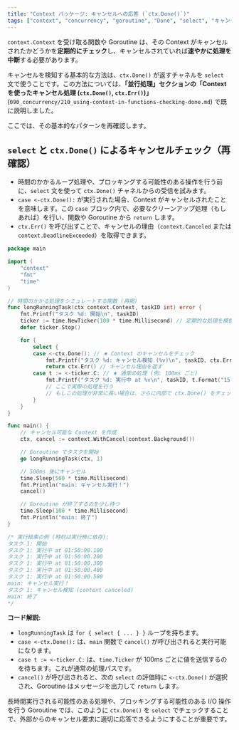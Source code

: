 ```yaml
---
title: "Context パッケージ: キャンセルへの応答 (`ctx.Done()`)"
tags: ["context", "concurrency", "goroutine", "Done", "select", "キャンセル"]
---
```


`context.Context` を受け取る関数や Goroutine は、その Context がキャンセルされたかどうかを**定期的にチェック**し、キャンセルされていれば**速やかに処理を中断**する必要があります。

キャンセルを検知する基本的な方法は、`ctx.Done()` が返すチャネルを `select` 文で使うことです。この方法については、**「並行処理」**セクションの**「Context を使ったキャンセル処理 (`ctx.Done()`, `ctx.Err()`)」** (`090_concurrency/210_using-context-in-functions-checking-done.md`) で既に説明しました。

ここでは、その基本的なパターンを再確認します。

## `select` と `ctx.Done()` によるキャンセルチェック（再確認）

*   時間のかかるループ処理や、ブロッキングする可能性のある操作を行う前に、`select` 文を使って `ctx.Done()` チャネルからの受信を試みます。
*   `case <-ctx.Done():` が実行された場合、Context がキャンセルされたことを意味します。この `case` ブロック内で、必要なクリーンアップ処理（もしあれば）を行い、関数や Goroutine から `return` します。
*   `ctx.Err()` を呼び出すことで、キャンセルの理由（`context.Canceled` または `context.DeadlineExceeded`）を取得できます。

```go title="select で ctx.Done() をチェックするパターン"
package main

import (
	"context"
	"fmt"
	"time"
)

// 時間のかかる処理をシミュレートする関数 (再掲)
func longRunningTask(ctx context.Context, taskID int) error {
	fmt.Printf("タスク %d: 開始\n", taskID)
	ticker := time.NewTicker(100 * time.Millisecond) // 定期的な処理を模倣
	defer ticker.Stop()

	for {
		select {
		case <-ctx.Done(): // ★ Context のキャンセルをチェック
			fmt.Printf("タスク %d: キャンセル検知 (%v)\n", taskID, ctx.Err())
			return ctx.Err() // キャンセル理由を返す
		case t := <-ticker.C: // ★ 通常の処理 (例: 100ms ごと)
			fmt.Printf("タスク %d: 実行中 at %v\n", taskID, t.Format("15:04:05.000"))
			// ここで実際の処理を行う
			// もしこの処理が非常に長い場合は、さらに内部で ctx.Done() をチェックすることも検討
		}
	}
}

func main() {
	// キャンセル可能な Context を作成
	ctx, cancel := context.WithCancel(context.Background())

	// Goroutine でタスクを開始
	go longRunningTask(ctx, 1)

	// 500ms 後にキャンセル
	time.Sleep(500 * time.Millisecond)
	fmt.Println("main: キャンセル実行！")
	cancel()

	// Goroutine が終了するのを少し待つ
	time.Sleep(100 * time.Millisecond)
	fmt.Println("main: 終了")
}

/* 実行結果の例 (時刻は実行時に依存):
タスク 1: 開始
タスク 1: 実行中 at 01:50:00.100
タスク 1: 実行中 at 01:50:00.200
タスク 1: 実行中 at 01:50:00.300
タスク 1: 実行中 at 01:50:00.400
タスク 1: 実行中 at 01:50:00.500
main: キャンセル実行！
タスク 1: キャンセル検知 (context canceled)
main: 終了
*/
```

**コード解説:**

*   `longRunningTask` は `for { select { ... } }` ループを持ちます。
*   `case <-ctx.Done():` は、`main` 関数で `cancel()` が呼び出されると実行可能になります。
*   `case t := <-ticker.C:` は、`time.Ticker` が 100ms ごとに値を送信するのを待ちます。これが通常の処理パスです。
*   `cancel()` が呼び出されると、次の `select` の評価時に `<-ctx.Done()` が選択され、Goroutine はメッセージを出力して `return` します。

長時間実行される可能性のある処理や、ブロッキングする可能性のある I/O 操作を行う Goroutine では、このように `ctx.Done()` を `select` でチェックすることで、外部からのキャンセル要求に適切に応答できるようにすることが重要です。